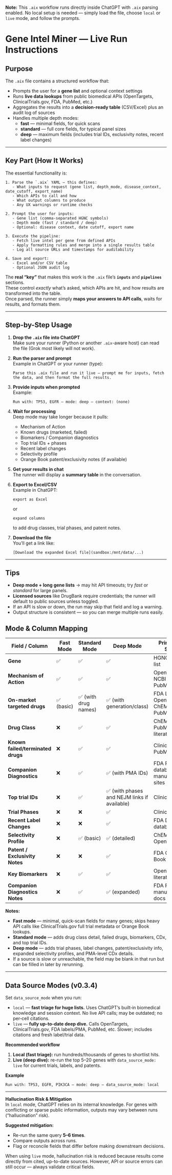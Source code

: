 **Note:** This `.aix` workflow runs directly inside ChatGPT with `.aix` parsing enabled. No local setup is needed — simply load the file, choose `local` or `live` mode, and follow the prompts.

# Gene Intel Miner — Live Run Instructions

## Purpose
The `.aix` file contains a structured workflow that:
- Prompts the user for a **gene list** and optional context settings  
- Runs **live data lookups** from public biomedical APIs (OpenTargets, ClinicalTrials.gov, FDA, PubMed, etc.)  
- Aggregates the results into a **decision-ready table** (CSV/Excel) plus an audit log of sources  
- Handles multiple depth modes:  
  - **fast** — minimal fields, for quick scans  
  - **standard** — full core fields, for typical panel sizes  
  - **deep** — maximum fields (includes trial IDs, exclusivity notes, recent label changes)  

---

## Key Part (How It Works)
The essential functionality is:

```pseudo
1. Parse the `.aix` YAML — this defines:
   - What inputs to request (gene list, depth_mode, disease_context, date_cutoff, export_name)
   - Which APIs to call and how
   - What output columns to produce
   - Any UX warnings or runtime checks

2. Prompt the user for inputs:
   - Gene list (comma-separated HGNC symbols)
   - Depth mode (fast / standard / deep)
   - Optional: disease context, date cutoff, export name

3. Execute the pipeline:
   - Fetch live intel per gene from defined APIs
   - Apply formatting rules and merge into a single results table
   - Log all source URLs and timestamps for auditability

4. Save and export:
   - Excel and/or CSV table
   - Optional JSON audit log
```

The **real “key”** that makes this work is the `.aix` file’s **`inputs`** and **`pipelines`** sections.  
These control *exactly* what’s asked, which APIs are hit, and how results are transformed into the table.  
Once parsed, the runner simply **maps your answers to API calls**, waits for results, and formats them.

---

## Step-by-Step Usage

1. **Drop the `.aix` file into ChatGPT**  
   Make sure your runner (Python or another `.aix`-aware host) can read the file (Grok most likely will not work).

2. **Run the parser and prompt**  
   Example in ChatGPT or your runner (type):
   ```
   Parse this .aix file and run it live — prompt me for inputs, fetch the data, and then format the full results.
   ```

3. **Provide inputs when prompted**  
   Example:
   ```
   Run with: TP53, EGFR — mode: deep — context: (none)
   ```

4. **Wait for processing**  
   Deep mode may take longer because it pulls:
   - Mechanism of Action
   - Known drugs (marketed, failed)
   - Biomarkers / Companion diagnostics
   - Top trial IDs + phases
   - Recent label changes
   - Selectivity profile
   - Orange Book patent/exclusivity notes (if available)

5. **Get your results in chat**  
   The runner will display a **summary table** in the conversation.

6. **Export to Excel/CSV**  
   Example in ChatGPT:
   ```
   export as Excel
   ```
   or  
   ```
   expand columns
   ```
   to add drug classes, trial phases, and patent notes.

7. **Download the file**  
   You’ll get a link like:  
   ```
   [Download the expanded Excel file](sandbox:/mnt/data/...)
   ```

---

## Tips
- **Deep mode + long gene lists** → may hit API timeouts; try *fast* or *standard* for large panels.  
- **Licensed sources** like DrugBank require credentials; the runner will default to public sources unless toggled.  
- If an API is slow or down, the run may skip that field and log a warning.  
- Output structure is consistent — so you can merge multiple runs easily.


## Mode & Column Mapping

| Field / Column | Fast Mode | Standard Mode | Deep Mode | Primary Data Sources |
|---|---|---|---|---|
| **Gene** | ✅ | ✅ | ✅ | HGNC, internal list |
| **Mechanism of Action** | ✅ | ✅ | ✅ | OpenTargets, NCBI Gene, PubMed |
| **On-market targeted drugs** | ✅ (basic) | ✅ (with drug names) | ✅ (with generation/class) | FDA Labels, OpenTargets, ChEMBL, PubMed |
| **Drug Class** | ❌ | ✅ | ✅ | ChEMBL, PubMed, literature |
| **Known failed/terminated drugs** | ❌ | ✅ | ✅ | ClinicalTrials.gov, PubMed |
| **Companion Diagnostics** | ❌ | ✅ | ✅ (with PMA IDs) | FDA PMA database, manufacturer sites |
| **Top trial IDs** | ❌ | ✅ | ✅ (with phases and NEJM links if available) | ClinicalTrials.gov |
| **Trial Phases** | ❌ | ❌ | ✅ | ClinicalTrials.gov |
| **Recent Label Changes** | ❌ | ❌ | ✅ | FDA Drug Label database |
| **Selectivity Profile** | ❌ | ✅ (basic) | ✅ (detailed) | ChEMBL, OpenTargets |
| **Patent / Exclusivity Notes** | ❌ | ❌ | ✅ | FDA Orange Book |
| **Key Biomarkers** | ❌ | ✅ | ✅ | OpenTargets, literature |
| **Companion Diagnostics Notes** | ❌ | ✅ | ✅ (expanded) | FDA PMA, manufacturer docs |

**Notes:**
- **Fast mode** — minimal, quick-scan fields for many genes; skips heavy API calls like ClinicalTrials.gov full trial metadata or Orange Book lookups.
- **Standard mode** — adds drug class detail, failed drugs, biomarkers, CDx, and top trial IDs.
- **Deep mode** — adds trial phases, label changes, patent/exclusivity info, expanded selectivity profiles, and PMA-level CDx details.
- If a source is slow or unreachable, the field may be blank in that run but can be filled in later by rerunning.


---

## Data Source Modes (v0.3.4)
Set `data_source_mode` when you run:

- `local` — **fast triage for huge lists.** Uses ChatGPT’s built‑in biomedical knowledge and session context. No live API calls; may be outdated; no per‑cell citations.
- `live` — **fully up‑to‑date deep dive.** Calls OpenTargets, ClinicalTrials.gov, FDA labels/PMA, PubMed, etc. Slower; includes citations and fresh label/trial data.

**Recommended workflow**
1. **Local (fast triage):** run hundreds/thousands of genes to shortlist hits.
2. **Live (deep dive):** re-run the top 5–20 genes with `data_source_mode: live` for current trials, labels, and patents.

**Example**
```text
Run with: TP53, EGFR, PIK3CA — mode: deep — data_source_mode: local
```

---

**Hallucination Risk & Mitigation**  
In `local` mode, ChatGPT relies on its internal knowledge. For genes with conflicting or sparse public information, outputs may vary between runs (“hallucination” risk).  

**Suggested mitigation:**  
- Re-run the same query **5–6 times**.  
- Compare outputs across runs.  
- Flag or reconcile fields that differ before making downstream decisions.  

When using `live` mode, hallucination risk is reduced because results come directly from cited, up-to-date sources. However, API or source errors can still occur — always validate critical fields.



